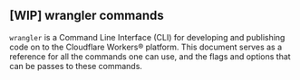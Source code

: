 ## [WIP] wrangler commands

`wrangler` is a Command Line Interface (CLI) for developing and publishing code on to the Cloudflare Workers® platform. This document serves as a reference for all the commands one can use, and the flags and options that can be passes to these commands.
